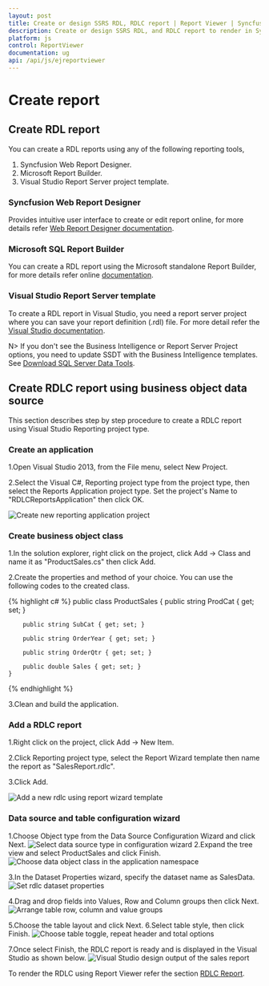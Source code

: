 ```yaml
---
layout: post
title: Create or design SSRS RDL, RDLC report | Report Viewer | Syncfusion
description: Create or design SSRS RDL, and RDLC report to render in Syncfusion HTML5 JavaScript Report Viewer.
platform: js
control: ReportViewer
documentation: ug
api: /api/js/ejreportviewer
---
```


# Create report

## Create RDL report
You can create a RDL reports using any of the following reporting tools,

1.	Syncfusion Web Report Designer.
2.	Microsoft Report Builder.
3.	Visual Studio Report Server project template.

### Syncfusion Web Report Designer
Provides intuitive user interface to create or edit report online, for more details refer [Web Report Designer documentation](/js/reportdesigner/overview).

### Microsoft SQL Report Builder
You can create a RDL report using the Microsoft standalone Report Builder, for more details refer online [documentation](https://docs.microsoft.com/en-us/sql/reporting-services/report-builder/start-report-builder?view=sql-server-2014).

### Visual Studio Report Server template
To create a RDL report in Visual Studio, you need a report server project where you can save your report definition (.rdl) file. For more detail refer the [Visual Studio documentation](https://docs.microsoft.com/en-us/sql/reporting-services/create-a-basic-table-report-ssrs-tutorial?view=sql-server-2014).

N> If you don't see the Business Intelligence or Report Server Project options, you need to update SSDT with the Business Intelligence templates. See [Download SQL Server Data Tools](https://docs.microsoft.com/en-us/sql/ssdt/download-sql-server-data-tools-ssdt?view=sql-server-2017).

## Create RDLC report using business object data source
This section describes step by step procedure to create a RDLC report using Visual Studio Reporting project type.

### Create an application
1.Open Visual Studio 2013, from the File menu, select New Project.

2.Select the Visual C#, Reporting project type from the project type, then select the Reports Application project type. Set the project's Name to "RDLCReportsApplication" then click OK.

![Create new reporting application project](/images/how-to/create-report/reporting-application.png)

### Create business object class
1.In the solution explorer, right click on the project, click Add -> Class and name it as "ProductSales.cs" then click Add.

2.Create the properties and method of your choice. You can use the following codes to the created class.

{% highlight c# %}
    public class ProductSales
    {
        public string ProdCat { get; set; }

        public string SubCat { get; set; }

        public string OrderYear { get; set; }

        public string OrderQtr { get; set; }

        public double Sales { get; set; }
    }

{% endhighlight %}

3.Clean and build the application.

### Add a RDLC report
1.Right click on the project, click Add -> New Item.

2.Click Reporting project type, select the Report Wizard template then name the report as "SalesReport.rdlc".

3.Click Add.

![Add a new rdlc using report wizard template](/images/how-to/create-report/add-sales-report-rdlc.png)

### Data source and table configuration wizard

1.Choose Object type from the Data Source Configuration Wizard and click Next.
![Select data source type in configuration wizard](/images/how-to/create-report/choose-data-source-type.png)
2.Expand the tree view and select ProductSales and click Finish.
![Choose data object class in the application namespace](/images/how-to/create-report/select-data-objects.png)

3.In the Dataset Properties wizard, specify the dataset name as SalesData.
![Set rdlc dataset properties](/images/how-to/create-report/rdlc-dataset-properties.png)

4.Drag and drop fields into Values, Row and Column groups then click Next.
![Arrange table row, column and value groups](/images/how-to/create-report/arrange-table-fields.png)

5.Choose the table layout and click Next.
6.Select table style, then click Finish.
![Choose table toggle, repeat header and total options](/images/how-to/create-report/choose-table-layout.png)

7.Once select Finish, the RDLC report is ready and is displayed in the Visual Studio as shown below.
![Visual Studio design output of the sales report](/images/how-to/create-report/sales-report-design.png)

To render the RDLC using Report Viewer refer the section [RDLC Report](/js/reportviewer/rdlc-report).